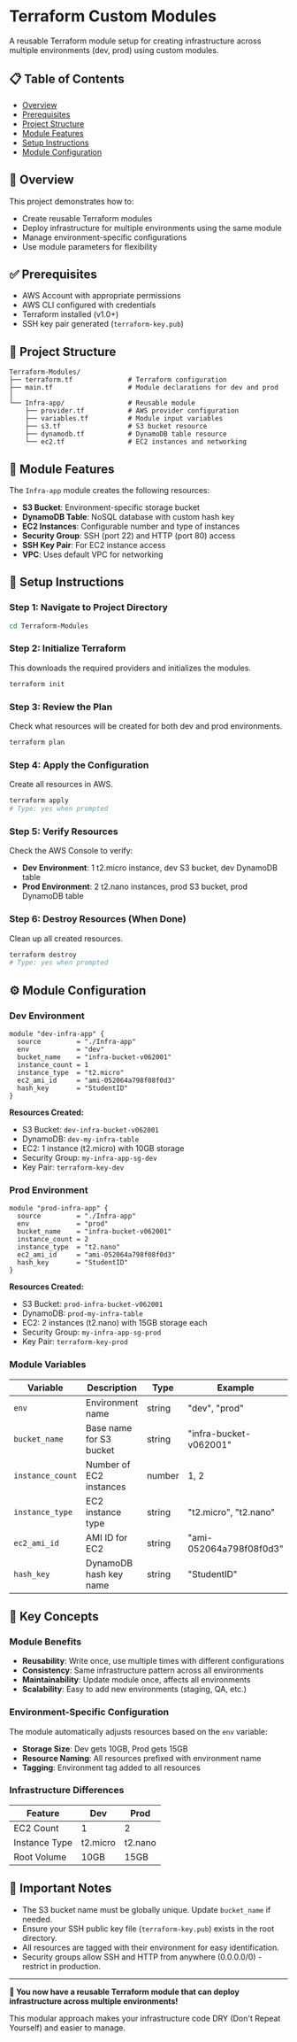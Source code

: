 # Terraform Custom Modules

A reusable Terraform module setup for creating infrastructure across multiple environments (dev, prod) using custom modules.

## 📋 Table of Contents

- [Overview](#overview)
- [Prerequisites](#prerequisites)
- [Project Structure](#project-structure)
- [Module Features](#module-features)
- [Setup Instructions](#setup-instructions)
- [Module Configuration](#module-configuration)

## 🎯 Overview

This project demonstrates how to:

- Create reusable Terraform modules
- Deploy infrastructure for multiple environments using the same module
- Manage environment-specific configurations
- Use module parameters for flexibility

## ✅ Prerequisites

- AWS Account with appropriate permissions
- AWS CLI configured with credentials
- Terraform installed (v1.0+)
- SSH key pair generated (`terraform-key.pub`)

## 📁 Project Structure

```
Terraform-Modules/
├── terraform.tf              # Terraform configuration
├── main.tf                   # Module declarations for dev and prod
│
└── Infra-app/                # Reusable module
    ├── provider.tf           # AWS provider configuration
    ├── variables.tf          # Module input variables
    ├── s3.tf                 # S3 bucket resource
    ├── dynamodb.tf           # DynamoDB table resource
    └── ec2.tf                # EC2 instances and networking
```

## 🔧 Module Features

The `Infra-app` module creates the following resources:

- **S3 Bucket**: Environment-specific storage bucket
- **DynamoDB Table**: NoSQL database with custom hash key
- **EC2 Instances**: Configurable number and type of instances
- **Security Group**: SSH (port 22) and HTTP (port 80) access
- **SSH Key Pair**: For EC2 instance access
- **VPC**: Uses default VPC for networking

## 🚀 Setup Instructions

### Step 1: Navigate to Project Directory

```bash
cd Terraform-Modules
```

### Step 2: Initialize Terraform

This downloads the required providers and initializes the modules.

```bash
terraform init
```

### Step 3: Review the Plan

Check what resources will be created for both dev and prod environments.

```bash
terraform plan
```

### Step 4: Apply the Configuration

Create all resources in AWS.

```bash
terraform apply
# Type: yes when prompted
```

### Step 5: Verify Resources

Check the AWS Console to verify:

- **Dev Environment**: 1 t2.micro instance, dev S3 bucket, dev DynamoDB table
- **Prod Environment**: 2 t2.nano instances, prod S3 bucket, prod DynamoDB table

### Step 6: Destroy Resources (When Done)

Clean up all created resources.

```bash
terraform destroy
# Type: yes when prompted
```

## ⚙️ Module Configuration

### Dev Environment

```hcl
module "dev-infra-app" {
  source         = "./Infra-app"
  env            = "dev"
  bucket_name    = "infra-bucket-v062001"
  instance_count = 1
  instance_type  = "t2.micro"
  ec2_ami_id     = "ami-052064a798f08f0d3"
  hash_key       = "StudentID"
}
```

**Resources Created:**

- S3 Bucket: `dev-infra-bucket-v062001`
- DynamoDB: `dev-my-infra-table`
- EC2: 1 instance (t2.micro) with 10GB storage
- Security Group: `my-infra-app-sg-dev`
- Key Pair: `terraform-key-dev`

### Prod Environment

```hcl
module "prod-infra-app" {
  source         = "./Infra-app"
  env            = "prod"
  bucket_name    = "infra-bucket-v062001"
  instance_count = 2
  instance_type  = "t2.nano"
  ec2_ami_id     = "ami-052064a798f08f0d3"
  hash_key       = "StudentID"
}
```

**Resources Created:**

- S3 Bucket: `prod-infra-bucket-v062001`
- DynamoDB: `prod-my-infra-table`
- EC2: 2 instances (t2.nano) with 15GB storage each
- Security Group: `my-infra-app-sg-prod`
- Key Pair: `terraform-key-prod`

### Module Variables

| Variable         | Description             | Type   | Example                 |
| ---------------- | ----------------------- | ------ | ----------------------- |
| `env`            | Environment name        | string | "dev", "prod"           |
| `bucket_name`    | Base name for S3 bucket | string | "infra-bucket-v062001"  |
| `instance_count` | Number of EC2 instances | number | 1, 2                    |
| `instance_type`  | EC2 instance type       | string | "t2.micro", "t2.nano"   |
| `ec2_ami_id`     | AMI ID for EC2          | string | "ami-052064a798f08f0d3" |
| `hash_key`       | DynamoDB hash key name  | string | "StudentID"             |

## 🎨 Key Concepts

### Module Benefits

- **Reusability**: Write once, use multiple times with different configurations
- **Consistency**: Same infrastructure pattern across all environments
- **Maintainability**: Update module once, affects all environments
- **Scalability**: Easy to add new environments (staging, QA, etc.)

### Environment-Specific Configuration

The module automatically adjusts resources based on the `env` variable:

- **Storage Size**: Dev gets 10GB, Prod gets 15GB
- **Resource Naming**: All resources prefixed with environment name
- **Tagging**: Environment tag added to all resources

### Infrastructure Differences

| Feature       | Dev      | Prod    |
| ------------- | -------- | ------- |
| EC2 Count     | 1        | 2       |
| Instance Type | t2.micro | t2.nano |
| Root Volume   | 10GB     | 15GB    |

## 📝 Important Notes

- The S3 bucket name must be globally unique. Update `bucket_name` if needed.
- Ensure your SSH public key file (`terraform-key.pub`) exists in the root directory.
- All resources are tagged with their environment for easy identification.
- Security groups allow SSH and HTTP from anywhere (0.0.0.0/0) - restrict in production.

---

**🎉 You now have a reusable Terraform module that can deploy infrastructure across multiple environments!**

This modular approach makes your infrastructure code DRY (Don't Repeat Yourself) and easier to manage.
